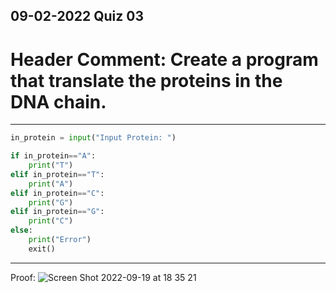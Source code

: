 ## 09-02-2022 Quiz 03

# Header Comment: Create a program that translate the proteins in the DNA chain.

------------------------------------------------------------------------

```.py
in_protein = input("Input Protein: ")

if in_protein=="A":
    print("T")
elif in_protein=="T":
    print("A")
elif in_protein=="C":
    print("G")
elif in_protein=="G":
    print("C")
else:
    print("Error")
    exit()
```

------------------------------------------------------------------------

Proof:
![Screen Shot 2022-09-19 at 18 35 21](https://user-images.githubusercontent.com/112055140/190989912-e03a4ac5-9f7a-4f47-a4b7-6bcc1a162b71.png)
